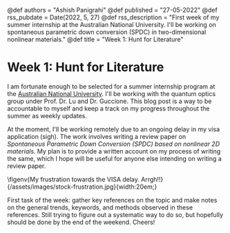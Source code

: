@def authors = "Ashish Panigrahi"
@def published = "27-05-2022"
@def rss_pubdate = Date(2022, 5, 27)
@def rss_description = "First week of my summer internship at the Australian National University. I'll be working on spontaneous parametric down conversion (SPDC) in two-dimensional nonlinear materials."
@def title = "Week 1: Hunt for Literature"

# Week 1: Hunt for Literature

I am fortunate enough to be selected for a summer internship program at the
[Australian National University](https://anu.edu.au). I'll be working with the
quantum optics group under Prof. Dr. Lu and Dr. Guccione. This blog post is a way to be
accountable to myself and keep a track on my progress throughout the summer as weekly
updates.

At the moment, I'll be working remotely due to an ongoing delay in my visa
application (sigh). The work involves writing a review paper on *Spontaneous
Parametric Down Conversion (SPDC) based on nonlinear 2D materials*. My plan is to
provide a written account on my process of writing the same, which I hope will be
useful for anyone else intending on writing a review paper.

\figenv{My frustration towards the VISA delay.
Arrgh!!}{/assets/images/stock-frustration.jpg}{width:20em;}

First task of the week: gather key references on the topic and make notes on the
general trends, keywords, and methods observed in these references. Still trying to
figure out a systematic way to do so, but hopefully should be done by the end of the
weekend. Cheers!

